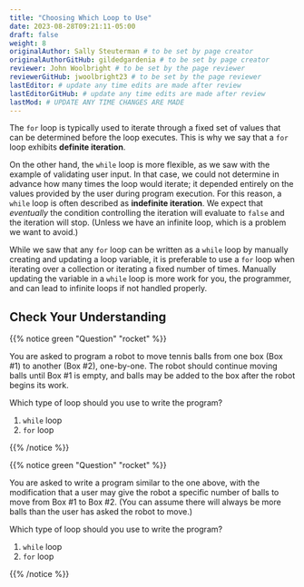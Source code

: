 ```yaml
---
title: "Choosing Which Loop to Use"
date: 2023-08-28T09:21:11-05:00
draft: false
weight: 8
originalAuthor: Sally Steuterman # to be set by page creator
originalAuthorGitHub: gildedgardenia # to be set by page creator
reviewer: John Woolbright # to be set by the page reviewer
reviewerGitHub: jwoolbright23 # to be set by the page reviewer
lastEditor: # update any time edits are made after review
lastEditorGitHub: # update any time edits are made after review
lastMod: # UPDATE ANY TIME CHANGES ARE MADE
---
```


The `for` loop is typically used to iterate through a fixed set of values that can be determined before the loop executes. This is why we say that a `for` loop exhibits **definite iteration**.

On the other hand, the `while` loop is more flexible, as we saw with the example of validating user input. In that case, we could not determine in advance how many times the loop would iterate; it depended entirely on the values provided by the user during program execution. For this reason, a `while` loop is often described as **indefinite iteration**. We expect that *eventually* the condition controlling the iteration will evaluate to `false` and the iteration will stop. (Unless we have an infinite loop, which is a problem we want to avoid.)

While we saw that any `for` loop can be written as a `while` loop by manually creating and updating a loop variable, it is preferable to use a `for` loop when iterating over a collection or iterating a fixed number of times. Manually updating the variable in a `while` loop is more work for you, the programmer, and can lead to infinite loops if not handled properly.

## Check Your Understanding

{{% notice green "Question" "rocket" %}}

   You are asked to program a robot to move tennis balls from one box (Box #1) to another (Box #2), one-by-one. The robot should continue moving balls until Box #1 is empty, and balls may be added to the box after the robot begins its work.

   Which type of loop should you use to write the program?

   1. `while` loop
   1. `for` loop

{{% /notice %}}

{{% notice green "Question" "rocket" %}}

   You are asked to write a program similar to the one above, with the modification that a user may give the robot a specific number of balls to move from Box #1 to Box #2. (You can assume there will always be more balls than the user has asked the robot to move.)

   Which type of loop should you use to write the program?

   1. `while` loop
   1. `for` loop

{{% /notice %}}